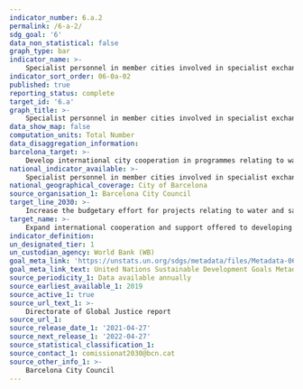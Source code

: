 ```yaml
---
indicator_number: 6.a.2
permalink: /6-a-2/
sdg_goal: '6'
data_non_statistical: false
graph_type: bar
indicator_name: >-
    Specialist personnel in member cities involved in specialist exchange programmes concerning water-cycle management
indicator_sort_order: 06-0a-02
published: true
reporting_status: complete
target_id: '6.a'
graph_title: >-
    Specialist personnel in member cities involved in specialist exchange programmes concerning water-cycle management
data_show_map: false
computation_units: Total Number
data_disaggregation_information: 
barcelona_target: >-
    Develop international city cooperation in programmes relating to water and sanitation
national_indicator_available: >-
    Specialist personnel in member cities involved in specialist exchange programmes concerning water-cycle management
national_geographical_coverage: City of Barcelona
source_organisation_1: Barcelona City Council
target_line_2030: >-
    Increase the budgetary effort for projects relating to water and sanitation in member cities located in countries receiving Official Development Assistance, especially those projects relating to the efficient, sustainable management of the water cycle in urban and metropolitan contexts
target_name: >-
    Expand international cooperation and support offered to developing countries for training in regard to activities and programmes related to water and sanitation, including the provision and storage of water, desalination and the efficient use of water resources, wastewater treatment, and recycling and reuse technologies
indicator_definition:
un_designated_tier: 1
un_custodian_agency: World Bank (WB)
goal_meta_link: 'https://unstats.un.org/sdgs/metadata/files/Metadata-06-0a-01.pdf'
goal_meta_link_text: United Nations Sustainable Development Goals Metadata (pdf 894kB)
source_periodicity_1: Data available annually
source_earliest_available_1: 2019
source_active_1: true
source_url_text_1: >-
    Directorate of Global Justice report
source_url_1: 
source_release_date_1: '2021-04-27'
source_next_release_1: '2022-04-27'
source_statistical_classification_1: 
source_contact_1: comissionat2030@bcn.cat
source_other_info_1: >-
    Barcelona City Council
---
```

